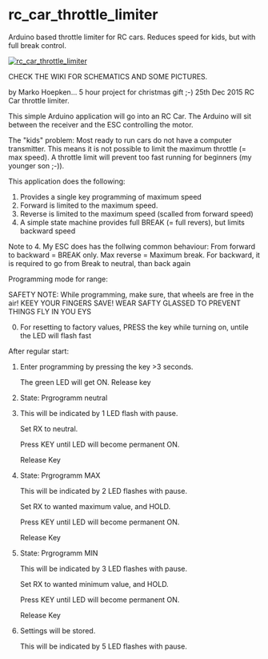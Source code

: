 # rc_car_throttle_limiter
Arduino based throttle limiter for RC cars. Reduces speed for kids, but with full break control.

[![rc_car_throttle_limiter](https://raw.githubusercontent.com/wiki/markohoepken/rc_car_throttle_limiter/images/youtube.png)](https://www.youtube.com/watch?v=dqSAg1g7NE4 "RC Car Throttle Limiter")

CHECK THE WIKI FOR SCHEMATICS AND SOME PICTURES.

by Marko Hoepken... 5 hour project for christmas gift ;-)
25th Dec 2015
RC Car throttle limiter.

This simple Arduino application will go into an RC Car.
The Arduino will sit between the receiver and the ESC controlling the motor.

The "kids" problem: Most ready to run cars do not have a computer transmitter.
This means it is not possible to limit the maximum throttle (= max speed).
A throttle limit will prevent too fast running for beginners (my younger son ;-)).

This application does the following:

1. Provides a single key programming of maximum speed
2. Forward is limited to the maximum speed.
3. Reverse is limited to the maximum speed (scalled from forward speed)
4. A simple state machine provides full BREAK (= full revers), but limits backward speed

Note to 4.
My ESC does has the follwing common behaviour:
From forward to backward = BREAK only. Max reverse = Maximum break.
For backward, it is required to go from Break to neutral, than back again

Programming mode for range:

SAFETY NOTE: While programming, make sure, that wheels are free in the air!
KEEY YOUR FINGERS SAVE!
WEAR SAFTY GLASSED TO PREVENT THINGS FLY IN YOU EYS

0. For resetting to factory  values, PRESS the key while turning on, untile the LED will flash fast

After regular start:
1. Enter programming by pressing the key >3 seconds.

   The green LED will get ON. Release key
   
2. State: Prgrogramm neutral 
3.
   This will be indicated by 1 LED flash with pause.

   Set RX to neutral. 

   Press KEY until LED will become permanent ON. 
   
   Release Key
   
3. State: Prgrogramm MAX

   This will be indicated by 2 LED flashes with pause.
   
   Set RX to wanted maximum value, and HOLD.
   
   Press KEY until LED will become permanent ON. 
   
   Release Key
   
3. State: Prgrogramm MIN

   This will be indicated by 3 LED flashes with pause.
   
   Set RX to wanted minimum value, and HOLD.
   
   Press KEY until LED will become permanent ON. 
   
   Release Key
   
4. Settings will be stored.

   This will be indicated by 5 LED flashes with pause.
   
